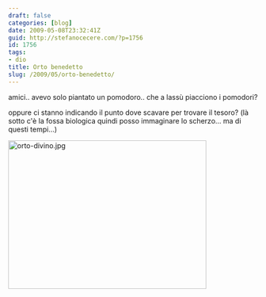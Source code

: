```yaml
---
draft: false
categories: [blog]
date: 2009-05-08T23:32:41Z
guid: http://stefanocecere.com/?p=1756
id: 1756
tags:
- dio
title: Orto benedetto
slug: /2009/05/orto-benedetto/
---
```


amici.. avevo solo piantato un pomodoro.. che a lassù piacciono i pomodori?
  
oppure ci stanno indicando il punto dove scavare per trovare il tesoro? (là sotto c'è la fossa biologica quindi posso immaginare lo scherzo… ma di questi tempi…)

<img class="aligncenter size-medium wp-image-1755" title="orto-divino.jpg" src="http://stefanocecere.com/wp-content/uploads/sites/3/2009/05/orto-divino-400x300.jpg" alt="orto-divino.jpg" width="400" height="300" />